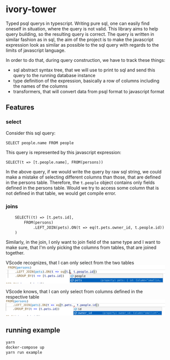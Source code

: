 # ivory-tower

Typed psql querys in typescript. Writing pure sql, one can easily find oneself in situation, where the query is not valid. This library aims to help query building, so the resulting query is correct. The query is written in similar fashion as in sql, the aim of the project is to make the javascript expression look as similar as possible to the sql query with regards to the limits of javascript language.

In order to do that, during query construction, we have to track these things:
* sql abstract syntax tree, that we will use to print to sql and send this query to the running database instance
* type definition of the expression, basically a row of columns including the names of the columns
* transformers, that will convert data from psql format to javascript format

## Features

### select

Consider this sql query:
```
SELECT people.name FROM people
```
This query is represented by this javascript expression:
```
SELECT(t => [t.people.name], FROM(persons))
```

In the above query, if we would write the query by raw sql string, we could make a mistake of selecting different columns than those, that are defined in the persons table. Therefore, the `t.people` object contains only fields defined in the persons table. Would we try to access some column that is not defined in that table, we would get compile error.

### joins

```
    SELECT((t) => [t.pets.id],
        FROM(persons)
            .LEFT_JOIN(pets).ON(t => eq(t.pets.owner_id, t.people.id))
    )
```

Similarly, in the join, I only want to join field of the same type and I want to make sure, that I'm only picking the columns from tables, that are joined together.

VScode recognizes, that I can only select from the two tables
![Join 1](docs/join1.png)

VScode knows, that I can only select from columns defined in the respective table
![Join 2](docs/join2.png)

## running example

```
yarn
docker-compose up
yarn run example
```
